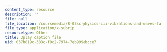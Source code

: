 ```yaml
---
content_type: resource
description: ''
file: null
file_location: /coursemedia/8-03sc-physics-iii-vibrations-and-waves-fall-2016/037b819c383cf9c279747eb999ebcce7_T2n6fVybLcU.srt
file_type: application/x-subrip
resourcetype: Other
title: 3play caption file
uid: 037b819c-383c-f9c2-7974-7eb999ebcce7
---
```

